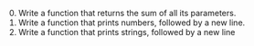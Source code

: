 0. Write a function that returns the sum of all its parameters.
1. Write a function that prints numbers, followed by a new line.
2. Write a function that prints strings, followed by a new line
